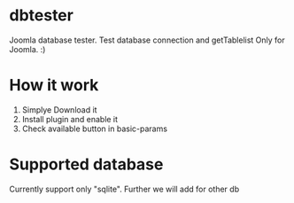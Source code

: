 dbtester
========

Joomla database tester. Test database connection and getTablelist Only for Joomla. :)

# How it work 
1. Simplye Download it
2. Install plugin and enable it
3. Check available button in basic-params 

# Supported database
Currently support only "sqlite". Further we will add for other db 



